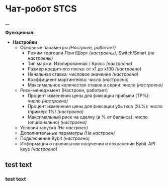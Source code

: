 # Чат-робот STCS
__

**Функционал:**
+ **Настройки**
  + Основные параметры *(Настроен, работает)*
    + Режим торговли Лонг/Шорт *(настроены)*, Switch/Smart *(не настроены)*
    + Тип маржи: Изолированная / Кросс *(настроено)*
    + Размер кредитного плеча: от x1 до x100 *(настроено)*
    + Начальная ставка: числовое значение *(настроено)*
    + Коэффициент мартингейла: число *(настроено)*
    + Максимальное количество ставок в серии: число *(настроено)*
  + Риск-менеджмент (Настроен, работает)
    + Процент изменения цены для фиксации прибыли (TP%): число *(настроено)*
    + Процент изменения цены для фиксации убытков (SL%): число (пример: 1%) *(настроено)*
    + Максимальный риск на сделку (в % от баланса): число (опционально) *(настроено)*
   + Условия запуска *(Не настроен)*
   + Дополнительные параметры *(Не настроен)*
   + Подключение Bybit *(настроено)*
    + Информация о правильном получении и сохранении Bybit-API keys *(настроено)*

## test text
### test text




